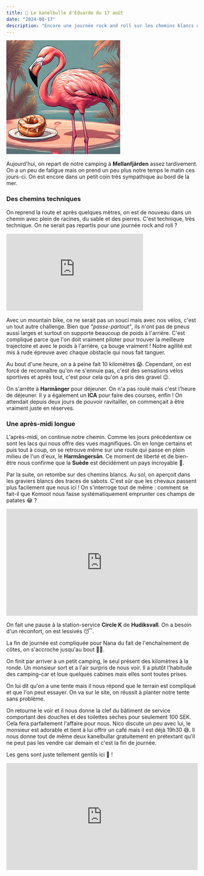 ```yaml
---
title: 🥮 Le kanelbulle d'Eduardo du 17 août
date: "2024-08-17"
description: "Encore une journée rock and roll sur les chemins blancs du comté de Gävleborg !"
---
```


![Kanelbullar d'Eduardo](../kanelbullar_eduardo.png)

Aujourd'hui, on repart de notre camping à **Mellanfjärden** assez tardivement. On a un peu de fatigue mais on prend un peu plus notre temps le matin ces jours-ci. On est encore dans un petit coin très sympathique au bord de la mer. 

### Des chemins techniques 

On reprend la route et après quelques mètres, on est de nouveau dans un chemin avec plein de racines, du sable et des pierres. C'est technique, très technique. On ne serait pas repartis pour une journée rock and roll ?

<iframe width="360" height="202.5" src="https://www.youtube-nocookie.com/embed/FeJkDewhTEw?si=lTxsTLfkCPfLqVxj" title="YouTube video player" frameborder="0" allow="accelerometer; autoplay; clipboard-write; encrypted-media; gyroscope; picture-in-picture; web-share"></iframe>

Avec un mountain bike, ce ne serait pas un souci mais avec nos vélos, c'est un tout autre challenge. Bien que *"passe-partout"*, ils n'ont pas de pneus aussi larges et surtout on supporte beaucoup de poids à l'arrière. C'est compliqué parce que l'on doit vraiment piloter pour trouver la meilleure trajectoire et avec le poids à l'arrière, ça bouge vraiment ! Notre agilité est mis à rude épreuve avec chaque obstacle qui nous fait tanguer.

Au bout d'une heure, on a à peine fait 10 kilomètres 😱. Cependant, on est forcé de reconnaître qu'on ne s'ennuie pas, c'est des sensations vélos sportives et après tout, c'est pour cela qu'on a pris des gravel 😉.

On s'arrête à **Harmånger** pour déjeuner. On n'a pas roulé mais c'est l'heure de déjeuner. Il y a également un **ICA** pour faire des courses, enfin ! On attendait depuis deux jours de pouvoir ravitailler, on commençait à être vraiment juste en réserves.

### Une après-midi longue

L'après-midi, on continue notre chemin. Comme les jours précédentsw ce sont les lacs qui nous offre des vues magnifiques. On en longe certains et puis tout à coup, on se retrouve même sur une route qui passe en plein milieu de l'un d'eux, le **Harmångersån**.  Ce moment de liberté et de bien-être nous confirme que la **Suède** est décidément un pays incroyable 🤩.

Par la suite, on retombe sur des chemins blancs. Au sol, on aperçoit dans les graviers blancs des traces de sabots. C'est sûr que les chevaux passent plus facilement que nous ici ! On s'interroge tout de même : comment se fait-il que Komoot nous fasse systématiquement emprunter ces champs de patates 😂 ?

<div style="width: 100%; height: 0; position: relative; padding-bottom: 56%;"><iframe src="https://giphy.com/embed/w0mylo7p4OXUQ" style="top: 0; left: 0; width: 100%; height: 100%; position: absolute; border: 0;" allowfullscreen scrolling="no" allow="encrypted-media;" class="giphy-embed"></iframe></div>

On fait une pause à la station-service **Circle K** de **Hudiksvall**. On a besoin d'un réconfort, on est lessivés 😴.

La fin de journée est compliquée pour Nana du fait de l'enchaînement de côtes, on s'accroche jusqu'au bout 💪🏼.

On finit par arriver à un petit camping, le seul présent des kilomètres à la ronde. Un monsieur sort et a l'air surpris de nous voir. Il a plutôt l'habitude des camping-car et loue quelques cabines mais elles sont toutes prises.

On lui dit qu'on a une tente mais il nous répond que le terrain est compliqué et que l'on peut essayer. On va sur le site, on réussit à planter notre tente sans problème.

On retourne le voir et il nous donne la clef du bâtiment de service comportant des douches et des toilettes sèches pour seulement 100 SEK. Cela fera parfaitement l'affaire pour nous. Nico discute un peu avec lui, le monsieur est adorable et tient à lui offrir un café mais il est déjà 19h30 😅. Il nous donne tout de même deux kanelbullar gratuitement en prétextant qu'il ne peut pas les vendre car demain et c'est la fin de journée.

Les gens sont juste tellement gentils ici 🤩 !

<div style="width: 100%; height: 0; position: relative; padding-bottom: 56%;"><iframe src="https://giphy.com/embed/QxYmRKdtbPy2yf7VaB" style="top: 0; left: 0; width: 100%; height: 100%; position: absolute; border: 0;" allowfullscreen scrolling="no" allow="encrypted-media;" class="giphy-embed"></iframe></div>
